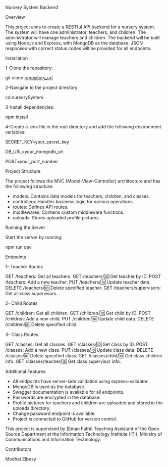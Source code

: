 
Nursery System Backend

Overview

This project aims to create a RESTful API backend for a nursery system. The system will have one administrator,
teachers, and children. The administrator will manage teachers and children. The backend will be built using Node.js and Express,
with MongoDB as the database. JSON responses with correct status codes will be provided for all endpoints.

Installation

1-Clone the repository:

git clone [repository_url](https://github.com/MedhatElbesy/Nursery-Project-Using_Nodejs.git)

2-Navigate to the project directory:

cd nurserySystem

3-Install dependencies:

npm install

4-Create a .env file in the root directory and add the following environment variables:

SECRET_KEY=your_secret_key

DB_URL=your_mongodb_url

PORT=your_port_number

Project Structure

The project follows the MVC (Model-View-Controller) architecture and has the following structure:

* models: Contains data models for teachers, children, and classes.
* controllers: Handles business logic for various operations.
* routes: Defines API routes.
* middlewares: Contains custom middleware functions.
* uploads: Stores uploaded profile pictures.

Running the Server

Start the server by running:

npm run dev

Endpoints

1- Teacher Routes

GET /teachers: Get all teachers.
GET /teachers/:id: Get teacher by ID.
POST /teachers: Add a new teacher.
PUT /teachers/:id: Update teacher data.
DELETE /teachers/:id: Delete specified teacher.
GET /teachers/supervisors: Get all class supervisors.

2- Child Routes

GET /children: Get all children.
GET /children/:id: Get child by ID.
POST /children: Add a new child.
PUT /children/:id: Update child data.
DELETE /children/:id: Delete specified child.

3- Class Routes

GET /classes: Get all classes.
GET /classes/:id: Get class by ID.
POST /classes: Add a new class.
PUT /classes/:id: Update class data.
DELETE /classes/:id: Delete specified class.
GET /classes/child/:id: Get class children info.
GET /classes/teacher/:id: Get class supervisor info.

Additional Features

* All endpoints have server-side validation using express-validator.
* MongoDB is used as the database.
* Swagger documentation is available for all endpoints.
* Passwords are encrypted in the database.
* Profile pictures for teachers and children are uploaded and stored in the uploads directory.
* Change password endpoint is available.
* Project is connected to GitHub for version control.

This project is supervised by [Eman Fathi] Teaching Assistant of the Open Source Department at the Information Technology Institute (ITI),
Ministry of Communications and Information Technology.

  Contributors
  
Medhat Elbesy
